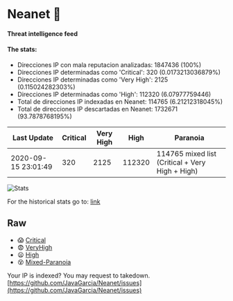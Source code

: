 # Neanet :hocho:
#### Threat intelligence feed
#### The stats:

- Direcciones IP con mala reputacion analizadas: 1847436 (100%)
- Direcciones IP determinadas como 'Critical':  320 (0.0173213036879%)
- Direcciones IP determinadas como 'Very High':  2125 (0.115024282303%)
- Direcciones IP determinadas como 'High':  112320 (6.07977759446)
- Total de direcciones IP indexadas en Neanet:  114765 (6.21212318045%)
- Total de direcciones IP descartadas en Neanet:  1732671 (93.7878768195%)

| Last Update | Critical | Very High | High | Paranoia |
| --- | --- | --- | --- | --- |
| 2020-09-15 23:01:49 | 320 | 2125 | 112320 | 114765 mixed list (Critical + Very High + High)|

![Stats](https://docs.google.com/spreadsheets/d/e/2PACX-1vSnaNMIXVabIpDJjufMlzH7poXnshF3mgd8Is1g9ytUEzVsP5my4Trn8f-xkoLLQ38xpL3HtmUexLo6/pubchart?oid=501124687&format=image)

For the historical stats go to: [link](/stats.csv)
## Raw
- :scream: [Critical](https://raw.githubusercontent.com/JavaGarcia/Neanet/master/blacklists/neanet_critical.txt)
- :fearful: [VeryHigh](https://raw.githubusercontent.com/JavaGarcia/Neanet/master/blacklists/neanet_veryHigh.txtt)
- :frowning: [High](https://raw.githubusercontent.com/JavaGarcia/Neanet/master/blacklists/neanet_high.txt)
- :dizzy_face: [Mixed-Paranoia](https://raw.githubusercontent.com/JavaGarcia/Neanet/master/blacklists/neanet_all.txt)


Your IP is indexed? You may request to takedown. [https://github.com/JavaGarcia/Neanet/issues](https://github.com/JavaGarcia/Neanet/issues)
















































































































































































































































































































































































































































































































































































































































































































































































































































